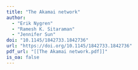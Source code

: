 ```yaml
---
title: "The Akamai network"
author:
  - "Erik Nygren"
  - "Ramesh K. Sitaraman"
  - "Jennifer Sun"
doi: "10.1145/1842733.1842736"
url: "https://doi.org/10.1145/1842733.1842736"
pdf_url: "[[The Akamai network.pdf]]"
is_oa: false
---
```

